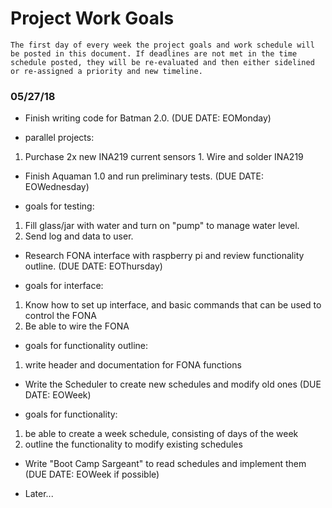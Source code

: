# Project Work Goals
    The first day of every week the project goals and work schedule will be posted in this document. If deadlines are not met in the time schedule posted, they will be re-evaluated and then either sidelined or re-assigned a priority and new timeline.

### 05/27/18
   * Finish writing code for Batman 2.0. (DUE DATE: EOMonday)
   + parallel projects:
   1. Purchase 2x new INA219 current sensors
            1. Wire and solder INA219

   * Finish Aquaman 1.0 and run preliminary tests. (DUE DATE: EOWednesday)
   + goals for testing:
   1. Fill glass/jar with water and turn on "pump" to manage water level.
   1. Send log and data to user.

   * Research FONA interface with raspberry pi and review functionality outline. (DUE DATE: EOThursday)
   + goals for interface:
   1. Know how to set up interface, and basic commands that can be used to control the FONA
   1. Be able to wire the FONA

   + goals for functionality outline:
   1. write header and documentation for FONA functions

   * Write the Scheduler to create new schedules and modify old ones (DUE DATE: EOWeek)
   + goals for functionality:
   1. be able to create a week schedule, consisting of days of the week
   1. outline the functionality to modify existing schedules

   * Write "Boot Camp Sargeant" to read schedules and implement them (DUE DATE: EOWeek if possible)
   + Later...




